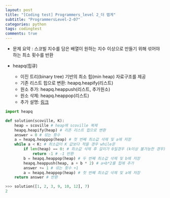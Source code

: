 ```yaml
---
layout: post
title: "[Coding test] Programmers_level 2_더 맵게"
subtitle: "ProgrammersLevel-2-07"
categories: python
tags: codingtest
comments: true
---
```


* 문제 요약 : 스코빌 지수를 담은 배열이 원하는 지수 이상으로 만들기 위해 섞어야 하는 최소 횟수를 반환

* heapq(힙큐)
    - 이진 트리(binary tree) 기반의 최소 힙(min heap) 자료구조를 제공
    - 기존 리스트 힙으로 변환: heapq.heapify(리스트)
    - 원소 추가: heapq.heappush(리스트, 추가원소)
    - 원소 삭제: heapq.heappop(리스트)
    - 추가 설명: [링크](https://www.daleseo.com/python-heapq/)

```python
import heapq

def solution(scoville, K):
    heap = scoville # heap에 scoville 복제
    heapq.heapify(heap) # 리존 리스트 힙으로 변환
    answer = 0 # 섞는 횟수
    a = heapq.heappop(heap) # 첫 번째 최소값 삭제 및 a에 저장
    while a < K: # 최소값이 K 값보다 적을 경우 while문
        if len(heap) == 0: # 최소값 삭제 후 길이가 0일경우 (k이상 불가능한 경우)
            return -1 # -1 반환
        b = heapq.heappop(heap) # 두 번째 최소값 삭제 및 b에 저장
        heapq.heappush(heap, a + b * 2) # a+b*2를 힙에 추가
        answer += 1 # 섞는 횟수 +1 
        a = heapq.heappop(heap) # 첫 번째 최소값 삭제 및 a에 저장
    return answer # 반환
```

```python
>>> solution([1, 2, 3, 9, 10, 12], 7)
2
```